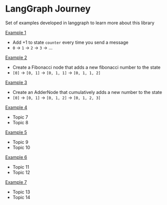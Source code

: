 # LangGraph Journey

Set of examples developed in langgraph to learn more about this library


[Example 1](https://github.com/pQbas/langgraph-journey/tree/main/example01)
  - Add +1 to state `counter` every time you send a message
  - `0` $\rightarrow$ `1` $\rightarrow$ `2` $\rightarrow$ `3` $\rightarrow$ $\dots$

[Example 2](https://github.com/pQbas/langgraph-journey/tree/main/example02)
  - Create a Fibonacci node that adds a new fibonacci number to the state
  - `[0]` -> `[0, 1]` -> `[0, 1, 1]` -> `[0, 1, 1, 2]`  

[Example 3](https://github.com/pQbas/langgraph-journey/tree/main/example03)
- Create an AdderNode that cumulatively adds a new number to the state
- `[0]` -> `[0, 1]` -> `[0, 1, 2]`  -> `[0, 1, 2, 3]` 

[Example 4](https://github.com/pQbas/langgraph-journey/tree/main/example04)
- Topic 7
- Topic 8

[Example 5](https://github.com/pQbas/langgraph-journey/tree/main/example05)
- Topic 9
- Topic 10

[Example 6](https://github.com/pQbas/langgraph-journey/tree/main/example06)
- Topic 11
- Topic 12

[Example 7](https://github.com/pQbas/langgraph-journey/tree/main/example07)
- Topic 13
- Topic 14

